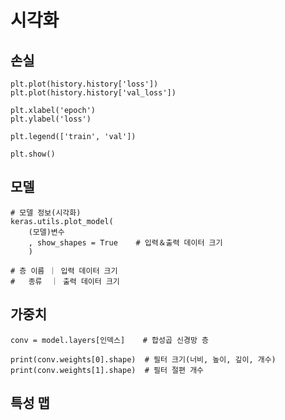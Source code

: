 # 시각화

## 손실
```
plt.plot(history.history['loss'])
plt.plot(history.history['val_loss'])

plt.xlabel('epoch')
plt.ylabel('loss')

plt.legend(['train', 'val'])

plt.show()
```
## 모델
```angular2html
# 모델 정보(시각화)
keras.utils.plot_model(
    (모델)변수
    , show_shapes = True    # 입력＆출력 데이터 크기
    )

# 층 이름 ｜ 입력 데이터 크기
#   종류  ｜ 출력 데이터 크기
```


## 가중치
```angular2html
conv = model.layers[인덱스]    # 합성곱 신경망 층

print(conv.weights[0].shape)  # 필터 크기(너비, 높이, 깊이, 개수)
print(conv.weights[1].shape)  # 필터 절편 개수
```


## 특성 맵
```angular2html

```